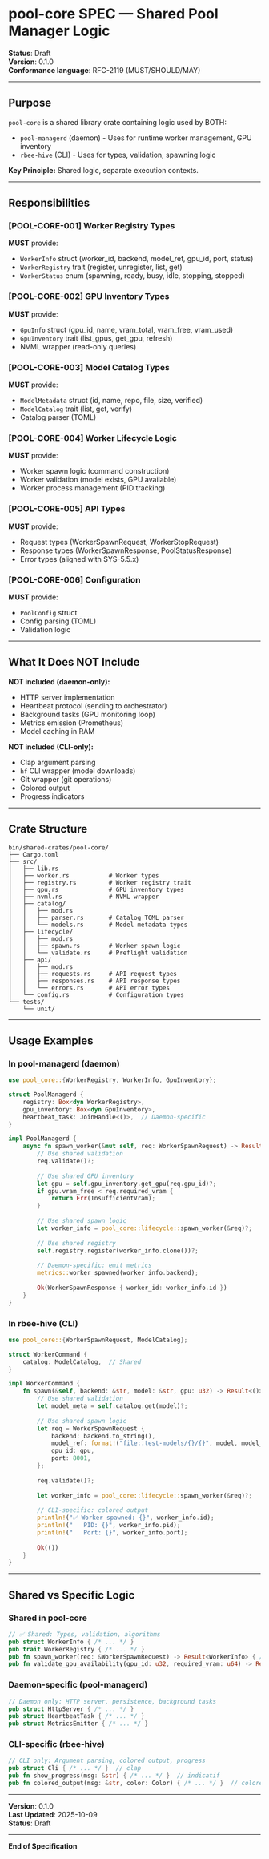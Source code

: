 # pool-core SPEC — Shared Pool Manager Logic

**Status**: Draft  
**Version**: 0.1.0  
**Conformance language**: RFC-2119 (MUST/SHOULD/MAY)

---

## Purpose

`pool-core` is a shared library crate containing logic used by BOTH:
- `pool-managerd` (daemon) - Uses for runtime worker management, GPU inventory
- `rbee-hive` (CLI) - Uses for types, validation, spawning logic

**Key Principle:** Shared logic, separate execution contexts.

---

## Responsibilities

### [POOL-CORE-001] Worker Registry Types
**MUST** provide:
- `WorkerInfo` struct (worker_id, backend, model_ref, gpu_id, port, status)
- `WorkerRegistry` trait (register, unregister, list, get)
- `WorkerStatus` enum (spawning, ready, busy, idle, stopping, stopped)

### [POOL-CORE-002] GPU Inventory Types
**MUST** provide:
- `GpuInfo` struct (gpu_id, name, vram_total, vram_free, vram_used)
- `GpuInventory` trait (list_gpus, get_gpu, refresh)
- NVML wrapper (read-only queries)

### [POOL-CORE-003] Model Catalog Types
**MUST** provide:
- `ModelMetadata` struct (id, name, repo, file, size, verified)
- `ModelCatalog` trait (list, get, verify)
- Catalog parser (TOML)

### [POOL-CORE-004] Worker Lifecycle Logic
**MUST** provide:
- Worker spawn logic (command construction)
- Worker validation (model exists, GPU available)
- Worker process management (PID tracking)

### [POOL-CORE-005] API Types
**MUST** provide:
- Request types (WorkerSpawnRequest, WorkerStopRequest)
- Response types (WorkerSpawnResponse, PoolStatusResponse)
- Error types (aligned with SYS-5.5.x)

### [POOL-CORE-006] Configuration
**MUST** provide:
- `PoolConfig` struct
- Config parsing (TOML)
- Validation logic

---

## What It Does NOT Include

**NOT included (daemon-only):**
- HTTP server implementation
- Heartbeat protocol (sending to orchestrator)
- Background tasks (GPU monitoring loop)
- Metrics emission (Prometheus)
- Model caching in RAM

**NOT included (CLI-only):**
- Clap argument parsing
- `hf` CLI wrapper (model downloads)
- Git wrapper (git operations)
- Colored output
- Progress indicators

---

## Crate Structure

```
bin/shared-crates/pool-core/
├── Cargo.toml
├── src/
│   ├── lib.rs
│   ├── worker.rs           # Worker types
│   ├── registry.rs         # Worker registry trait
│   ├── gpu.rs              # GPU inventory types
│   ├── nvml.rs             # NVML wrapper
│   ├── catalog/
│   │   ├── mod.rs
│   │   ├── parser.rs       # Catalog TOML parser
│   │   └── models.rs       # Model metadata types
│   ├── lifecycle/
│   │   ├── mod.rs
│   │   ├── spawn.rs        # Worker spawn logic
│   │   └── validate.rs     # Preflight validation
│   ├── api/
│   │   ├── mod.rs
│   │   ├── requests.rs     # API request types
│   │   ├── responses.rs    # API response types
│   │   └── errors.rs       # API error types
│   └── config.rs           # Configuration types
└── tests/
    └── unit/
```

---

## Usage Examples

### In pool-managerd (daemon)

```rust
use pool_core::{WorkerRegistry, WorkerInfo, GpuInventory};

struct PoolManagerd {
    registry: Box<dyn WorkerRegistry>,
    gpu_inventory: Box<dyn GpuInventory>,
    heartbeat_task: JoinHandle<()>,  // Daemon-specific
}

impl PoolManagerd {
    async fn spawn_worker(&mut self, req: WorkerSpawnRequest) -> Result<WorkerSpawnResponse> {
        // Use shared validation
        req.validate()?;
        
        // Use shared GPU inventory
        let gpu = self.gpu_inventory.get_gpu(req.gpu_id)?;
        if gpu.vram_free < req.required_vram {
            return Err(InsufficientVram);
        }
        
        // Use shared spawn logic
        let worker_info = pool_core::lifecycle::spawn_worker(&req)?;
        
        // Use shared registry
        self.registry.register(worker_info.clone())?;
        
        // Daemon-specific: emit metrics
        metrics::worker_spawned(worker_info.backend);
        
        Ok(WorkerSpawnResponse { worker_id: worker_info.id })
    }
}
```

### In rbee-hive (CLI)

```rust
use pool_core::{WorkerSpawnRequest, ModelCatalog};

struct WorkerCommand {
    catalog: ModelCatalog,  // Shared
}

impl WorkerCommand {
    fn spawn(&self, backend: &str, model: &str, gpu: u32) -> Result<()> {
        // Use shared validation
        let model_meta = self.catalog.get(model)?;
        
        // Use shared spawn logic
        let req = WorkerSpawnRequest {
            backend: backend.to_string(),
            model_ref: format!("file:.test-models/{}/{}", model, model_meta.file),
            gpu_id: gpu,
            port: 8001,
        };
        
        req.validate()?;
        
        let worker_info = pool_core::lifecycle::spawn_worker(&req)?;
        
        // CLI-specific: colored output
        println!("✅ Worker spawned: {}", worker_info.id);
        println!("   PID: {}", worker_info.pid);
        println!("   Port: {}", worker_info.port);
        
        Ok(())
    }
}
```

---

## Shared vs Specific Logic

### Shared in pool-core

```rust
// ✅ Shared: Types, validation, algorithms
pub struct WorkerInfo { /* ... */ }
pub trait WorkerRegistry { /* ... */ }
pub fn spawn_worker(req: &WorkerSpawnRequest) -> Result<WorkerInfo> { /* ... */ }
pub fn validate_gpu_availability(gpu_id: u32, required_vram: u64) -> Result<()> { /* ... */ }
```

### Daemon-specific (pool-managerd)

```rust
// Daemon only: HTTP server, persistence, background tasks
pub struct HttpServer { /* ... */ }
pub struct HeartbeatTask { /* ... */ }
pub struct MetricsEmitter { /* ... */ }
```

### CLI-specific (rbee-hive)

```rust
// CLI only: Argument parsing, colored output, progress
pub struct Cli { /* ... */ }  // clap
pub fn show_progress(msg: &str) { /* ... */ }  // indicatif
pub fn colored_output(msg: &str, color: Color) { /* ... */ }  // colored
```

---

**Version**: 0.1.0  
**Last Updated**: 2025-10-09  
**Status**: Draft

---

**End of Specification**
